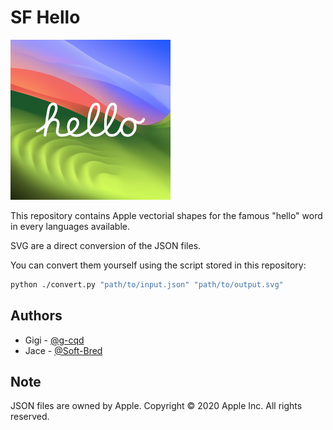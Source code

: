 # SF Hello

![hello thumbnail](https://raw.githubusercontent.com/g-cqd/SF-Hello/main/hello.png)

This repository contains Apple vectorial shapes for the famous "hello" word in every languages available.

SVG are a direct conversion of the JSON files.

You can convert them yourself using the script stored in this repository:

```bash
python ./convert.py "path/to/input.json" "path/to/output.svg"
```


## Authors

- Gigi - [@g-cqd](https://github.com/g-cqd)
- Jace - [@Soft-Bred](https://github.com/Soft-Bred)



## Note

JSON files are owned by Apple.
Copyright © 2020 Apple Inc. All rights reserved.
